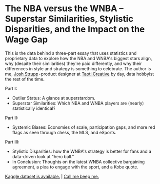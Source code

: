 # The NBA versus the WNBA – Superstar Similarities, Stylistic Disparities, and the Impact on the Wage Gap
This is the data behind a three-part essay that uses statistics and proprietary data to explore how the NBA and WNBA's biggest stars align, why (despite their similarities) they're paid differently, and why their differences in style and strategy is something to celebrate. The author is me, [Josh Strupp](http://joshstrupp.com) - product designer at [Taoti Creative](http://taoti.com) by day, data hobbyist the rest of the time.

Part I:
* Outlier Status: A glance at superstardom.
* Superstar Similarities: Which NBA and WNBA players are (nearly) statistically identical?

Part II:
* Systemic Biases: Economies of scale, participation gaps, and more red flags as seen through chess, the MLS, and eSports.

Part III:
* Stylistic Disparities: how the WNBA's strategy is better for fans and a data-driven look at "hero ball."
* In Conclusion: Thoughts on the latest WNBA collective bargaining agreement, a plea to engage with the sport, and a Kobe quote.

[Kaggle dataset is available.](https://www.kaggle.com/therealpumpkin/wnba-and-nba-player-comparisons-league-salaries) | [Call me beep me.](http://joshstrupp.com/contact/)
